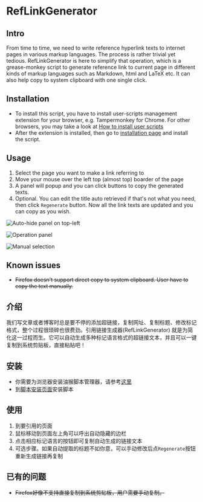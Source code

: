 # RefLinkGenerator

## Intro

From time to time, we need to write reference hyperlink texts to internet pages in various markup languages. The process is 
rather trivial yet tedious. RefLinkGenerator is here to simplify that operation, which is a grease-monkey script to generate
reference link to current page in different kinds of markup languages such as Markdown, html and LaTeX etc. 
It can also help copy to system clipboard with one single click.

## Installation

* To install this script, you have to install user-scripts management extension for your browser, e.g. Tampermonkey 
for Chrome. For other browsers, you may take a look at [How to install user scripts](https://greasyfork.org/zh-CN/help/installing-user-scripts )
* After the extension is installed, then go to [installation page](https://greasyfork.org/zh-CN/scripts/11800-reflinkgenerator ) 
and install the script.

## Usage

1. Select the page you want to make a link referring to
1. Move your mouse over the left top (almost top) boarder of the page
1. A panel will popup and you can click buttons to copy the generated texts.
1. Optional. You can edit the title auto retrieved if that's not what you need, then click `Regenerate` button. Now 
all the link texts are updated and you can copy as you wish.

![Auto-hide panel on top-left](https://greasyfork.org/system/screenshots/screenshots/000/001/720/original/top-left.png?1439818110)

![Operation panel](https://greasyfork.org/system/screenshots/screenshots/000/001/721/original/auto-hide-panel.png?1439818110)

![Manual selection](https://greasyfork.org/system/screenshots/screenshots/000/001/722/original/manual-select.png?1439818111)

## Known issues

* <del>Firefox doesn't support direct copy to system clipboard. User have to copy the text manually.</del>

## 介绍

我们写文章或者博客时总是要不停的添加超链接，复制网址、复制标题、修改标记格式，整个过程很琐碎也很费劲。引用链接生成器(RefLinkGenerator)
就是为简化这一过程而生。它可以自动生成多种标记语言格式的超链接文本，并且可以一键复制到系统剪贴板，直接粘贴吧！

## 安装
* 你需要为浏览器安装油猴脚本管理器，请参考[这里](https://greasyfork.org/zh-CN/help/installing-user-scripts )
* 到[脚本安装页面](https://greasyfork.org/zh-CN/scripts/11800-reflinkgenerator )安装脚本

## 使用
1. 到要引用的页面
2. 鼠标移动到页面左上角可以呼出自动隐藏的边栏
1. 点击相应标记语言的按钮即可复制自动生成的链接文本
1. 可选步骤。如果自动提取的标题不如你意，可以手动修改后点`Regenerate`按钮重新生成链接再复制

## 已有的问题
* <del>Firefox好像不支持直接复制到系统剪贴板，用户需要手动复制。</del>